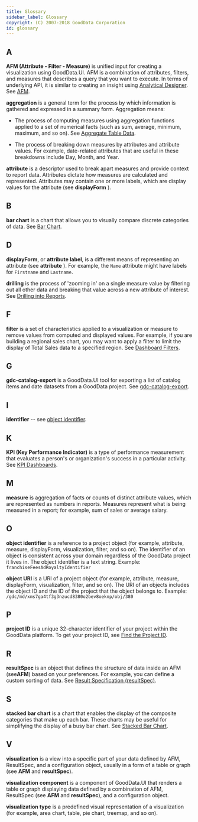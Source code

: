 ```yaml
---
title: Glossary
sidebar_label: Glossary
copyright: (C) 2007-2018 GoodData Corporation
id: glossary
---
```


## A

**AFM \(Attribute - Filter - Measure\)** is unified input for creating a visualization using GoodData.UI. AFM is a combination of attributes, filters, and measures that describes a query that you want to execute. In terms of underlying API, it is similar to creating an insight using [Analytical Designer](https://help.gooddata.com/display/doc/Create+an+Insight+with+Analytical+Designer). 
See [AFM](afm.md).

**aggregation** is a general term for the process by which information is gathered and expressed in a summary form. Aggregation means:

* The process of computing measures using aggregation functions applied to a set of numerical facts \(such as sum, average, minimum, maximum, and so on\). See [Aggregate Table Data](https://help.gooddata.com/display/doc/Aggregate+Table+Data).

* The process of breaking down measures by attributes and attribute values. For example, date-related attributes that are useful in these breakdowns include Day, Month, and Year.

**attribute** is a descriptor used to break apart measures and provide context to report data. Attributes dictate how measures are calculated and represented. Attributes may contain one or more labels, which are display values for the attribute \(see **displayForm** \).

## B

**bar chart** is a chart that allows you to visually compare discrete categories of data. See [Bar Chart](bar_chart_component.md).

## D

**displayForm**, or **attribute label**, is a different means of representing an attribute \(see **attribute** \). For example, the `Name` attribute might have labels for `Firstname` and `Lastname`.

**drilling** is the process of 'zooming in' on a single measure value by filtering out all other data and breaking that value across a new attribute of interest. See [Drilling into Reports](https://help.gooddata.com/display/doc/Drilling+into+Reports).

## F

**filter** is a set of characteristics applied to a visualization or measure to remove values from computed and displayed values. For example, if you are building a regional sales chart, you may want to apply a filter to limit the display of Total Sales data to a specified region. See [Dashboard Filters](https://help.gooddata.com/display/doc/Dashboard+Filters).

## G

**gdc-catalog-export** is a GoodData.UI tool for exporting a list of catalog items and date datasets from a GoodData project. See [gdc-catalog-export](gdc-catalog-export.md).

## I

**identifier** -- see [object identifier](glossary.md#o).

## K

**KPI \(Key Performance Indicator\)** is a type of performance measurement that evaluates a person's or organization's success in a particular activity. See [KPI Dashboards](https://help.gooddata.com/display/doc/KPI+Dashboards).

## M

**measure** is aggregation of facts or counts of distinct attribute values, which are represented as numbers in reports. Measures represent what is being measured in a report; for example, sum of sales or average salary.

## O

**object identifier** is a reference to a project object (for example, attribute, measure, displayForm, visualization, filter, and so on). The identifier of an object is consistent across your domain regardless of the GoodData project it lives in. The object identifier is a text string. Example: `franchiseFeesAdRoyaltyIdentifier`

**object URI** is a URI of a project object (for example, attribute, measure, displayForm, visualization, filter, and so on). The URI of an objects includes the object ID and the ID of the project that the object belongs to. Example: `/gdc/md/xms7ga4tf3g3nzucd8380o2bev8oeknp/obj/380`

## P

**project ID** is a unique 32-character identifier of your project within the GoodData platform. To get your project ID, see [Find the Project ID](https://help.gooddata.com/display/doc/Find+the+Project+ID).

## R

**resultSpec** is an object that defines the structure of data inside an AFM \(see**AFM**\) based on your preferences. For example, you can define a custom sorting of data. See [Result Specification \(resultSpec\)](result_specification.md).

## S

**stacked bar chart** is a chart that enables the display of the composite categories that make up each bar. These charts may be useful for simplifying the display of a busy bar chart. See [Stacked Bar Chart](https://help.gooddata.com/display/doc/Stacked+Bar+Chart+in+Report+Editor).

## V

**visualization** is a view into a specific part of your data defined by AFM, ResultSpec, and a configuration object, usually in a form of a table or graph \(see **AFM** and **resultSpec**\).

**visualization component** is a component of GoodData.UI that renders a table or graph displaying data defined by a combination of AFM, ResultSpec \(see **AFM** and **resultSpec**\), and a configuration object.

**visualization type** is a predefined visual representation of a visualization (for example, area chart, table, pie chart, treemap, and so on).
